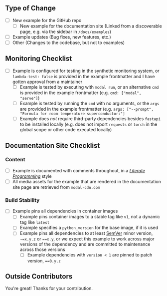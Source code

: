 <!--
  ✍️ Write a short summary of your work. Screenshots and videos are welcome!
-->

## Type of Change

<!--
  ☑️ Check one of the top-level boxes and delete the others.
-->

- [ ] New example for the GitHub repo
  - [ ] New example for the documentation site (Linked from a discoverable page, e.g. via the sidebar in `/docs/examples`)
- [ ] Example updates (Bug fixes, new features, etc.)
- [ ] Other (Changes to the codebase, but not to examples)

## Monitoring Checklist

<!--
  ☑️ All examples added to numbered folders in the repo should pass this checklist.
  Otherwise, move the file into `misc/` and delete the checklist.

  See `internal/README.md` for details on the CI.
-->

  - [ ] Example is configured for testing in the synthetic monitoring system, or `lambda-test: false` is provided in the example frontmatter and I have gotten approval from a maintainer
    - [ ] Example is tested by executing with `modal run`, or an alternative `cmd` is provided in the example frontmatter (e.g. `cmd: ["modal", "serve"]`)
    - [ ] Example is tested by running the `cmd` with no arguments, or the `args` are provided in the example frontmatter (e.g. `args: ["--prompt", "Formula for room temperature superconductor:"]`
    - [ ] Example does _not_ require third-party dependencies besides `fastapi` to be installed locally (e.g. does not import `requests` or `torch` in the global scope or other code executed locally)

## Documentation Site Checklist

<!--
  ☑️ Review the checklist below if the example is intended for the documentation site.
  All boxes should be checked!
-->

### Content
  - [ ] Example is documented with comments throughout, in a [_Literate Programming_](https://en.wikipedia.org/wiki/Literate_programming) style
  - [ ] All media assets for the example that are rendered in the documentation site page are retrieved from `modal-cdn.com`

### Build Stability
  - [ ] Example pins all dependencies in container images
    - [ ] Example pins container images to a stable tag like `v1`, not a dynamic tag like `latest`
    - [ ] Example specifies a `python_version` for the base image, if it is used 
    - [ ] Example pins all dependencies to at least [SemVer](https://semver.org/) minor version, `~=x.y.z` or `==x.y`, or we expect this example to work across major versions of the dependency and are committed to maintenance across those versions
      - [ ] Example dependencies with `version < 1` are pinned to patch version, `==0.y.z`

## Outside Contributors

You're great! Thanks for your contribution.

